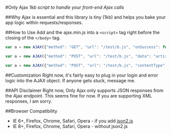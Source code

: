 #Only Ajax
*1kb script to handle your front-end Ajax calls*

##Why
Ajax is essential and this library is tiny (1kb) and helps you bake your app logic within requests/responses. 

##How to Use
Add and the ajax.min.js into a `<script>` tag right before the closing of the `</body>` tag.

```javascript
var a = new AJAX({"method": "GET", "url": "/test/b.js", "onSuccess": function(res){//handle response}});
```

```javascript
var a = new AJAX({"method": "POST", "url": "/test/b.js", "data": "artist=jz&lyrics=true", "onSuccess": function(res){OUT.innerHTML = JSON.stringify(res); } });
```

```javascript
var a = new AJAX({"method": "POST", "url": "/test/b.js", "contentType": "application/json", "data": {"artist": "jz", "lyrics": true}, "onSuccess": function(res){OUT.innerHTML = JSON.stringify(res); } }); 
```

##Customization
Right now, it's fairly easy to plug in your login and error logic into the AJAX object. If anyone gets stuck, message me. 

##API Disclaimer
Right now, Only Ajax only supports JSON responses from the Ajax endpoint.  This seems fine for now.  If you are supporting XML responses, I am sorry.

##Browser Compatibility 
- IE 6+, Firefox, Chrome, Safari, Opera - if you add [json2.js](https://github.com/douglascrockford/JSON-js)
- IE 8+, Firefox, Chrome, Safari, Opera - without json2.js

